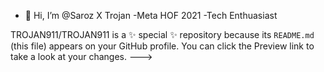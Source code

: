 - 👋 Hi, I’m @Saroz X Trojan
-Meta HOF 2021
-Tech Enthuasiast 


TROJAN911/TROJAN911 is a ✨ special ✨ repository because its `README.md` (this file) appears on your GitHub profile.
You can click the Preview link to take a look at your changes.
--->
